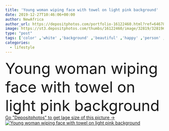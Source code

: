 ```yaml
---
title: 'Young woman wiping face with towel on light pink background'
date: 2019-12-27T10:46:06+00:00
author: NewAfrica
author_url: https://depositphotos.com/portfolio-16122460.html?ref=64678756
image: https://st3.depositphotos.com/thumbs/16122460/image/32819/328196310/api_thumb_450.jpg?forcejpeg=true
type: "post"
tags: ['color' ,'white' ,'background' ,'beautiful' ,'happy' ,'person' ,'girl' ,'female' ,'young' ,'smiling' ,'beauty' ,'model' ,'fresh' ,'wet' ,'morning' ,'shower' ,'caucasian' ,'hair' ,'healthy' ,'light' ,'face' ,'care' ,'towel' ,'style' ,'skin' ,'pink' ,'soft' ,'pure' ,'woman' ,'lifestyle' ,'makeup' ,'bath' ,'bathroom' ,'body' ,'clean' ,'hygiene' ,'salon' ,'dry' ,'fabric' ,'wash' ,'cotton' ,'fiber' ,'cleaning' ,'routine' ,'wellness' ,'washing' ,'remove' ,'wiping' ]
categories: 
  - lifestyle
---
```

<div aling="center">
            <font size="60"> Young woman wiping face with towel on light pink background</font>   
</div>
<div>
    <a href='https://st3.depositphotos.com/thumbs/16122460/image/32819/328196310/api_thumb_450.jpg?forcejpeg=true?ref=64678756' target=_blank > Go "Depositphotos" to get lage size of this picture ->
        <img href='https://st3.depositphotos.com/thumbs/16122460/image/32819/328196310/api_thumb_450.jpg?forcejpeg=true?ref=64678756' src='https://st3.depositphotos.com/16122460/32819/i/950/depositphotos_328196310-stock-photo-young-woman-wiping-face-with.jpg?forcejpeg=true' alt='Young woman wiping face with towel on light pink background' >
    </a>
</div>
